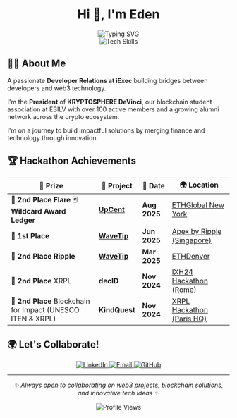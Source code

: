 <h1 align="center">Hi 👋, I'm Eden</h1>

<div align="center">
  <img src="https://readme-typing-svg.herokuapp.com?font=Fira+Code&size=32&duration=2800&pause=2000&color=29AFB3&center=true&vCenter=true&width=940&lines=Developer+Relations+at+iExec;Multiple+Hackathons+Winner;President+KRYPTOSPHERE+DeVinci" alt="Typing SVG" />
  <br/>
  <img src="https://skillicons.dev/icons?i=solidity,javascript,typescript,rust,react" alt="Tech Skills" />
</div>

## 👨‍💻 About Me

A passionate **Developer Relations at iExec** building bridges between developers and web3 technology.

I'm the **President** of **KRYPTOSPHERE DeVinci**, our blockchain student association at ESILV with over 100 active members and a growing alumni network across the crypto ecosystem.

I'm on a journey to build impactful solutions by merging finance and technology through innovation.


## 🏆 **Hackathon Achievements**  

| 🏅 **Prize**              | 🚀 **Project**    | 📅 **Date**        | 🌍 **Location**                                                       |
|--------------------------|------------------|-------------------|----------------------------------------------------------------------|
| 🥈 **2nd Place Flare 🃏 Wildcard Award Ledger** | [**UpCent**](https://ethglobal.com/showcase/upcent-0ujwn) | **Aug 2025** | [ETHGlobal New York](https://ethglobal.com/events/newyork2025) |
| 🥇 **1st Place** | [**WaveTip**](https://github.com/WaveTip) | **Jun 2025** | [Apex by Ripple (Singapore)](https://www.easya.io/events/easya-ripple-apex-hackathon) |
| 🥈 **2nd Place Ripple** | [**WaveTip**](https://github.com/WaveTip) | **Mar 2025** | [ETHDenver](https://ethdenver2025.devfolio.co/) |
| 🥈 **2nd Place** XRPL | **decID** | **Nov 2024** | [IXH24 Hackathon (Rome)](https://www.xrpl-commons.org/hackathons/ixh24-italian-xrpl-hackathon-2024) |
| 🥈 **2nd Place** Blockchain for Impact (UNESCO ITEN & XRPL) | **KindQuest** | **Nov 2024** | [XRPL Hackathon (Paris HQ)](https://www.xrpl-commons.org/hackathons/blockchain-for-impact-innovating-the-social-economy) |

## 🌍 Let's Collaborate!

<p align="center">
  <a href="https://www.linkedin.com/in/eden-baud1/">
    <img src="https://img.shields.io/badge/LinkedIn-0077B5?style=for-the-badge&logo=linkedin&logoColor=white" alt="LinkedIn" />
  </a>
  <a href="mailto:edenbaud1@gmail.com">
    <img src="https://img.shields.io/badge/Email-D14836?style=for-the-badge&logo=gmail&logoColor=white" alt="Email" />
  </a>
  <a href="https://github.com/edenbd1">
    <img src="https://img.shields.io/badge/GitHub-100000?style=for-the-badge&logo=github&logoColor=white" alt="GitHub" />
  </a>
</p>

---

<p align="center">
  <i>✨ Always open to collaborating on web3 projects, blockchain solutions, and innovative tech ideas ✨</i>
</p>

<p align="center">
  <img src="https://komarev.com/ghpvc/?username=edenbd1&label=Profile%20Views&color=29AFB3&style=flat-square" alt="Profile Views" />
</p>
